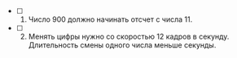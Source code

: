 - [ ] 1. Число 900 должно начинать отсчет с числа 11.
- [ ] 2. Менять цифры нужно со скоростью 12 кадров в секунду. Длительность смены одного числа меньше секунды.

